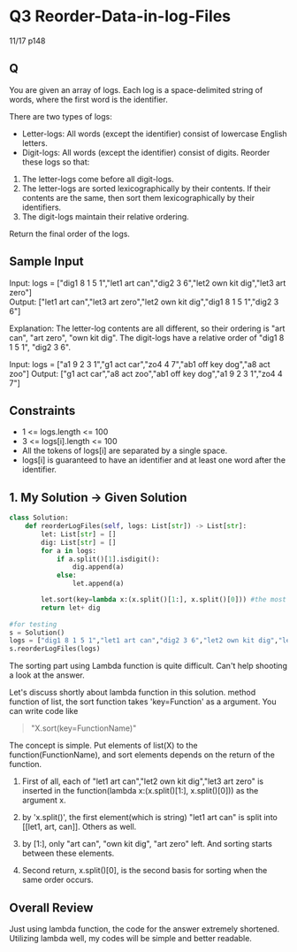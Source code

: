 # Q3 Reorder-Data-in-log-Files

11/17 p148

## Q
You are given an array of logs. Each log is a space-delimited string of words, where the first word is the identifier.

There are two types of logs:

- Letter-logs: All words (except the identifier) consist of lowercase English letters.
- Digit-logs: All words (except the identifier) consist of digits.
Reorder these logs so that:

1. The letter-logs come before all digit-logs.
2. The letter-logs are sorted lexicographically by their contents. If their contents are the same, then sort them lexicographically by their identifiers.
3. The digit-logs maintain their relative ordering.  

Return the final order of the logs.

## Sample Input
Input: logs = ["dig1 8 1 5 1","let1 art can","dig2 3 6","let2 own kit dig","let3 art zero"]  
Output: ["let1 art can","let3 art zero","let2 own kit dig","dig1 8 1 5 1","dig2 3 6"]  

Explanation:
The letter-log contents are all different, so their ordering is "art can", "art zero", "own kit dig".
The digit-logs have a relative order of "dig1 8 1 5 1", "dig2 3 6".

Input: logs = ["a1 9 2 3 1","g1 act car","zo4 4 7","ab1 off key dog","a8 act zoo"]
Output: ["g1 act car","a8 act zoo","ab1 off key dog","a1 9 2 3 1","zo4 4 7"]

## Constraints
- 1 <= logs.length <= 100
- 3 <= logs[i].length <= 100
- All the tokens of logs[i] are separated by a single space.
- logs[i] is guaranteed to have an identifier and at least one word after the identifier.

## 1. My Solution -> Given Solution
```py
class Solution:
    def reorderLogFiles(self, logs: List[str]) -> List[str]:
        let: List[str] = []
        dig: List[str] = []
        for a in logs:
            if a.split()[1].isdigit():
                dig.append(a)
            else:
                let.append(a)

        let.sort(key=lambda x:(x.split()[1:], x.split()[0])) #the most important part
        return let+ dig
            
#for testing
s = Solution()
logs = ["dig1 8 1 5 1","let1 art can","dig2 3 6","let2 own kit dig","let3 art zero"]
s.reorderLogFiles(logs)
```

The sorting part using Lambda function is quite difficult. Can't help shooting a look at the answer. 

Let's discuss shortly about lambda function in this solution. method function of list, the sort function takes 'key=Function' as a argument. You can write code like
> "X.sort(key=FunctionName)"  

The concept is simple. Put elements of list(X) to the function(FunctionName), and sort elements depends on the return of the function. 

1. First of all, each of "let1 art can","let2 own kit dig","let3 art zero" is inserted in the function(lambda x:(x.split()[1:], x.split()[0])) as the argument x.

2. by 'x.split()', the first element(which is string) "let1 art can" is split into [[let1, art, can]]. Others as well.

3. by [1:], only "art can", "own kit dig", "art zero" left. And sorting starts between these elements.

4. Second return, x.split()[0], is the second basis for sorting when the same order occurs.

## Overall Review
Just using lambda function, the code for the answer extremely shortened. Utilizing lambda well, my codes will be simple and better readable.